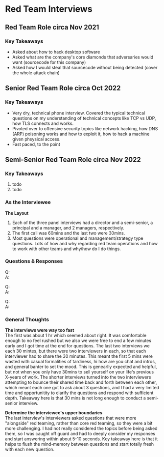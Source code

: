 # Red Team Interviews

## Red Team Role circa Nov 2021
### Key Takeaways
- Asked about how to hack desktop software
- Asked what are the company's core diamonds that adversaries would want (sourcecode for this company)
- Asked how I would steal that sourcecode without being detected (cover the whole attack chain)

## Senior Red Team Role circa Oct 2022
### Key Takeaways
- Very dry, technical phone interview. Covered the typical technical questions on my understanding of technical concepts like TCP vs UDP, how TLS connects and works.
- Pivoted over to offensive security topics like network hacking, how DNS (ARP) poisoning works and how to exploit it, how to hack a machine given phsysical access.
- Fast paced, to the point

## Semi-Senior Red Team Role circa Nov 2022
### Key Takeaways
1. todo
2. todo

### As the Interviewee
**The Layout**
1. Each of the three panel interviews had a director and a semi-senior, a principal and a manager, and 2 managers, respectively.
2. The first call was 60mins and the last two were 30mins.
3. Most questions were operational and management/strategy type questions. Lots of how and why regarding red team operations and how to work with other teams and why/how do I do things.

### Questions & Responses
Q:\
A:

Q:\
A:

Q:\
A:


### General Thoughts
**The interviews were way too fast**\
The first was about 1 hr which seemed about right. It was comfortable enough to no feel rushed but we also we were free to end a few minutes early and I got time at the end for questions. The last two interviews we each 30 mintes, but there were two interviewers in each, so that each interviewer had to share the 30 minutes. This meant the first 5 mins were wasted with casual formalities of tardiness, hi how are you chat and intros, and general banter to set the mood. This is genearlly expected and helpful, but not when you only have 30mins to sell yourself on your life's previous X-years of work. The shorter interviews turned into the two interviewers attempting to bounce their shared time back and forth between each other, which meant each one got to ask about 3 questions, and I had a very limited time and opportunitity to clarify the questions and respond with sufficient depth. Takeaway here is that 30 mins is not long enough to conduct a semi-senior interview.

**Determine the interviewee's upper boundaries**\
The last interview's interviewers asked questions that were more "alongside" red teaming, rather than core red teaming, so they were a bit more challenging. I had not really considered the topics before being asked them, so I was caught off guard and had to deeply consider my responses and start answering within about 5-10 seconds. Key takeaway here is that it helps to flush the mind-memory between questions and start totally fresh with each new question. 
